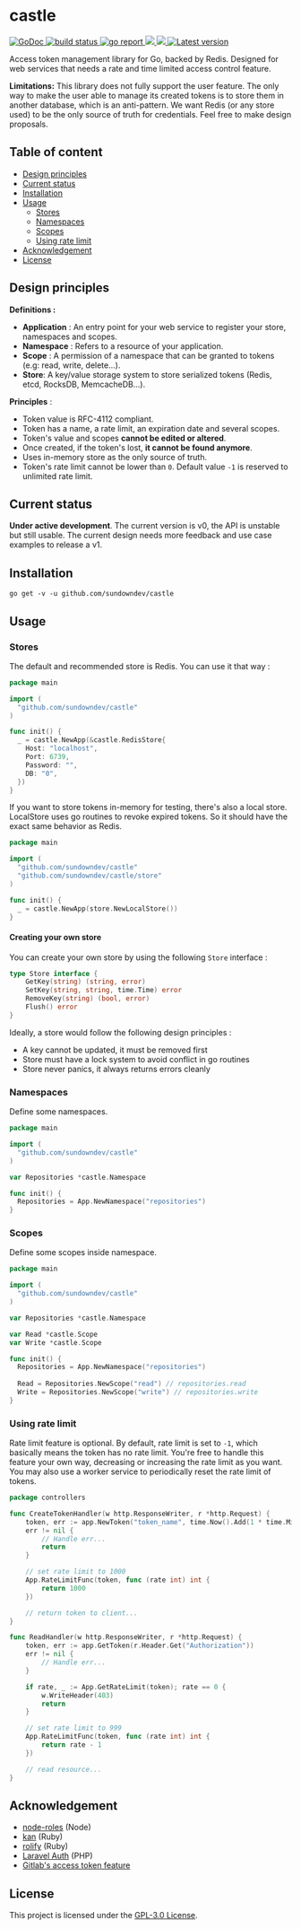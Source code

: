 # castle

<div align="left">
  <a href="https://godoc.org/github.com/sundowndev/castle">
    <img src="https://godoc.org/github.com/sundowndev/castle?status.svg" alt="GoDoc">
  </a>
  <a href="https://github.com/sundowndev/castle/actions">
    <img src="https://img.shields.io/endpoint.svg?url=https://actions-badge.atrox.dev/sundowndev/castle/badge?ref=master" alt="build status" />
  </a>
  <a href="https://goreportcard.com/report/github.com/sundowndev/castle">
    <img src="https://goreportcard.com/badge/github.com/sundowndev/castle" alt="go report" />
  </a>
  <a href="https://codeclimate.com/github/sundowndev/castle/maintainability">
    <img src="https://api.codeclimate.com/v1/badges/e827d7cc994c6519d319/maintainability" />
  </a>
  <a href="https://codecov.io/gh/sundowndev/castle">
    <img src="https://codecov.io/gh/sundowndev/castle/branch/master/graph/badge.svg" />
  </a>
  <a href="https://github.com/sundowndev/castle/releases">
    <img src="https://img.shields.io/github/release/SundownDEV/castle.svg" alt="Latest version" />
  </a>
</div>

Access token management library for Go, backed by Redis. Designed for web services that needs a rate and time limited access control feature.

**Limitations:** This library does not fully support the user feature. The only way to make the user able to manage its created tokens is to store them in another database, which is an anti-pattern. We want Redis (or any store used) to be the only source of truth for credentials. Feel free to make design proposals.

## Table of content

- [Design principles](#design-principles)
- [Current status](#current-status)
- [Installation](#installation)
- [Usage](#usage)
    - [Stores](#stores)
    - [Namespaces](#namespaces)
    - [Scopes](#scopes)
    - [Using rate limit](#using-rate-limit)
- [Acknowledgement](#acknowledgement)
- [License](#license)

## Design principles

**Definitions :**

- **Application** : An entry point for your web service to register your store, namespaces and scopes.
- **Namespace** : Refers to a resource of your application.
- **Scope** : A permission of a namespace that can be granted to tokens (e.g: read, write, delete...).
- **Store**: A key/value storage system to store serialized tokens (Redis, etcd, RocksDB, MemcacheDB...).

**Principles** :

- Token value is RFC-4112 compliant.
- Token has a name, a rate limit, an expiration date and several scopes.
- Token's value and scopes **cannot be edited or altered**.
- Once created, if the token's lost, **it cannot be found anymore**.
- Uses in-memory store as the only source of truth.
- Token's rate limit cannot be lower than `0`. Default value `-1` is reserved to unlimited rate limit.

## Current status

**Under active development**. The current version is v0, the API is unstable but still usable. The current design needs more feedback and use case examples to release a v1.

## Installation

```shell
go get -v -u github.com/sundowndev/castle
```

## Usage

### Stores

The default and recommended store is Redis. You can use it that way :

```go
package main

import (
  "github.com/sundowndev/castle"
)

func init() {
  _ = castle.NewApp(&castle.RedisStore{
    Host: "localhost",
    Port: 6739,
    Password: "",
    DB: "0",
  })
}
```

If you want to store tokens in-memory for testing, there's also a local store. LocalStore uses go routines to revoke expired tokens. So it should have the exact same behavior as Redis.

```go
package main

import (
  "github.com/sundowndev/castle"
  "github.com/sundowndev/castle/store"
)

func init() {
  _ = castle.NewApp(store.NewLocalStore())
}
```

#### Creating your own store

You can create your own store by using the following `Store` interface :

```go
type Store interface {
	GetKey(string) (string, error)
	SetKey(string, string, time.Time) error
	RemoveKey(string) (bool, error)
	Flush() error
}
```

Ideally, a store would follow the following design principles :

- A key cannot be updated, it must be removed first
- Store must have a lock system to avoid conflict in go routines
- Store never panics, it always returns errors cleanly

### Namespaces

Define some namespaces.

```go
package main

import (
  "github.com/sundowndev/castle"
)

var Repositories *castle.Namespace

func init() {
  Repositories = App.NewNamespace("repositories")
}
```

### Scopes

Define some scopes inside namespace.

```go
package main

import (
  "github.com/sundowndev/castle"
)

var Repositories *castle.Namespace

var Read *castle.Scope
var Write *castle.Scope

func init() {
  Repositories = App.NewNamespace("repositories")
  
  Read = Repositories.NewScope("read") // repositories.read
  Write = Repositories.NewScope("write") // repositories.write
}
```

### Using rate limit

Rate limit feature is optional. By default, rate limit is set to `-1`, which basically means the token has no rate limit. You're free to handle this feature your own way, decreasing or increasing the rate limit as you want. You may also use a worker service to periodically reset the rate limit of tokens.

```go
package controllers

func CreateTokenHandler(w http.ResponseWriter, r *http.Request) {
    token, err := app.NewToken("token_name", time.Now().Add(1 * time.Minute), read)
    err != nil {
        // Handle err...
        return
    }

    // set rate limit to 1000
    App.RateLimitFunc(token, func (rate int) int {
        return 1000
    })

    // return token to client...   
}

func ReadHandler(w http.ResponseWriter, r *http.Request) {
    token, err := app.GetToken(r.Header.Get("Authorization"))
    err != nil {
        // Handle err...        
    }

    if rate, _ := App.GetRateLimit(token); rate == 0 {
        w.WriteHeader(403)
        return
    }

    // set rate limit to 999
    App.RateLimitFunc(token, func (rate int) int {
        return rate - 1
    })

    // read resource...
}
```

## Acknowledgement

- [node-roles](https://dresende.github.io/node-roles/) (Node)
- [kan](https://github.com/davydovanton/kan) (Ruby)
- [rolify](https://github.com/RolifyCommunity/rolify) (Ruby)
- [Laravel Auth](https://github.com/jeremykenedy/laravel-auth) (PHP)
- [Gitlab's access token feature](https://docs.gitlab.com/ee/user/profile/personal_access_tokens.html)

## License

This project is licensed under the [GPL-3.0 License](LICENSE).
